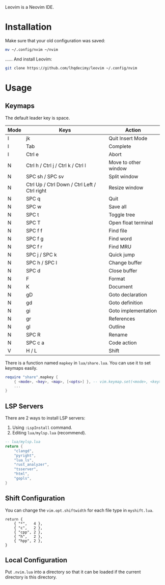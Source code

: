 Leovim is a Neovim IDE.

# Installation
Make sure that your old configuration was saved:
```bash
mv ~/.config/nvim ~/nvim
```
...... And install Leovim:
```bash
git clone https://github.com/lhqdecimy/leovim ~/.config/nvim
```

# Usage
## Keymaps
The default leader key is space.

| Mode | Keys                                         | Action               |
|------|----------------------------------------------|----------------------|
| I    | jk                                           | Quit Insert Mode     |
| I    | Tab                                          | Complete             |
| I    | Ctrl e                                       | Abort                |
| N    | Ctrl h / Ctrl j / Ctrl k / Ctrl l            | Move to other window |
| N    | SPC sh / SPC sv                              | Split window         |
| N    | Ctrl Up / Ctrl Down / Ctrl Left / Ctrl right | Resize window        |
| N    | SPC q                                        | Quit                 |
| N    | SPC w                                        | Save all             |
| N    | SPC t                                        | Toggle tree          |
| N    | SPC T                                        | Open float terminal  |
| N    | SPC f f                                      | Find file            |
| N    | SPC f g                                      | Find word            |
| N    | SPC f r                                      | Find MRU             |  
| N    | SPC j / SPC k                                | Quick jump           |
| N    | SPC h / SPC l                                | Change buffer        |
| N    | SPC d                                        | Close buffer         |
| N    | F                                            | Format               |
| N    | K                                            | Document             |
| N    | gD                                           | Goto declaration     |
| N    | gd                                           | Goto definition      |
| N    | gi                                           | Goto implementation  |
| N    | gr                                           | References           |
| N    | gl                                           | Outline              |
| N    | SPC R                                        | Rename               |
| N    | SPC c a                                      | Code action          |
| V    | H / L                                        | Shift                |

There is a function named `mapkey` in `lua/share.lua`. You can use it to set keymaps easily.

```lua
require "share".mapkey {
    { <mode>, <key>, <map>, [<opts>] }, -- vim.keymap.set(<mode>, <key>, <map>, [<opts>])
    ...
}
```

## LSP Servers
There are 2 ways to install LSP servers:
1. Using `:LspInstall` command.
2. Editing `lua/mylsp.lua` (recommend).

```lua
-- lua/mylsp.lua
return {
    "clangd",
    "pyright",
    "lua_ls",
    "rust_analyzer",
    "tsserver",
    "html",
    "gopls",
}
```

## Shift Configuration
You can change the `vim.opt.shiftwidth` for each file type in `myshift.lua`.
```
return {
    { "*",   4 },
    { "c",   2 },
    { "cpp", 2 },
    { "h",   2 },
    { "hpp", 2 },
}
```

## Local Configuration
Put `.nvim.lua` into a directory so that it can be loaded if the current directory is this directory.
